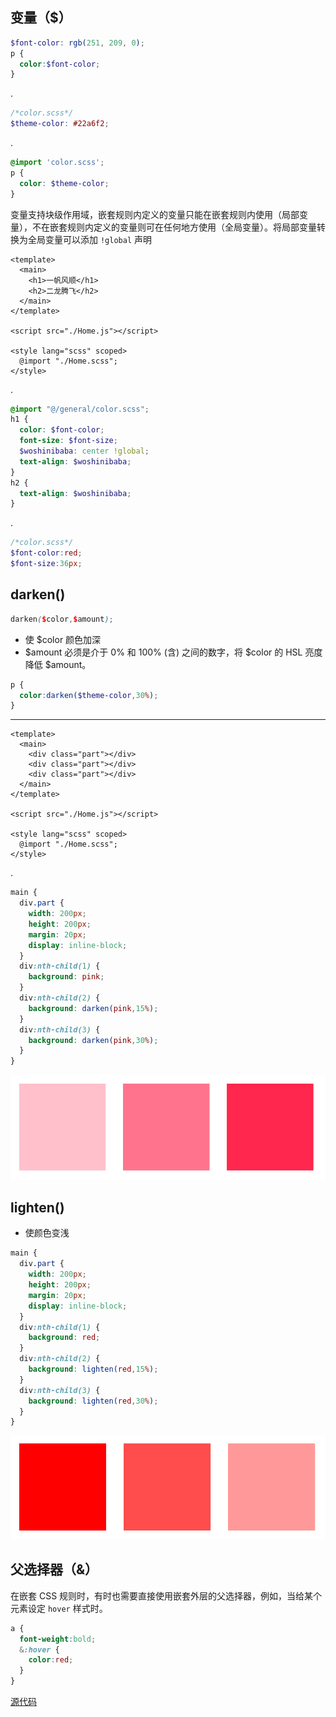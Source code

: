 ## 变量（$）

```scss
$font-color: rgb(251, 209, 0);
p {
  color:$font-color;
}
```

.

```scss
/*color.scss*/
$theme-color: #22a6f2;
```

.

```scss
@import 'color.scss';
p {
  color: $theme-color;
}
```

变量支持块级作用域，嵌套规则内定义的变量只能在嵌套规则内使用（局部变量），不在嵌套规则内定义的变量则可在任何地方使用（全局变量）。将局部变量转换为全局变量可以添加 `!global` 声明

```vue
<template>
  <main>
    <h1>一帆风顺</h1>
    <h2>二龙腾飞</h2>
  </main>
</template>

<script src="./Home.js"></script>

<style lang="scss" scoped>
  @import "./Home.scss";
</style>
```

.

```scss
@import "@/general/color.scss";
h1 {
  color: $font-color;
  font-size: $font-size;
  $woshinibaba: center !global;
  text-align: $woshinibaba;
}
h2 {
  text-align: $woshinibaba;
}
```

.

```scss
/*color.scss*/
$font-color:red;
$font-size:36px;
```

## darken()

```scss
darken($color,$amount);
```

* 使 $color 颜色加深
* $amount 必须是介于 0% 和 100% (含) 之间的数字，将 $color  的 HSL 亮度降低 $amount。

```scss
p {
  color:darken($theme-color,30%);
}
```

_____

```vue
<template>
  <main>
    <div class="part"></div>
    <div class="part"></div>
    <div class="part"></div>
  </main>
</template>

<script src="./Home.js"></script>

<style lang="scss" scoped>
  @import "./Home.scss";
</style>
```

.

```scss
main {
  div.part {
    width: 200px;
    height: 200px;
    margin: 20px;
    display: inline-block;
  }
  div:nth-child(1) {
    background: pink;
  }
  div:nth-child(2) {
    background: darken(pink,15%);
  }
  div:nth-child(3) {
    background: darken(pink,30%);
  }
}
```

![image](../images6/196/02.png)

## lighten()

* 使颜色变浅

```scss
main {
  div.part {
    width: 200px;
    height: 200px;
    margin: 20px;
    display: inline-block;
  }
  div:nth-child(1) {
    background: red;
  }
  div:nth-child(2) {
    background: lighten(red,15%);
  }
  div:nth-child(3) {
    background: lighten(red,30%);
  }
}
```

![image](../images6/196/03.png)

## 父选择器（&）

在嵌套 CSS 规则时，有时也需要直接使用嵌套外层的父选择器，例如，当给某个元素设定 `hover` 样式时。

```scss
a {
  font-weight:bold;
  &:hover {
    color:red;
  }
}
```

[源代码](https://github.com/clouddawn/scss-knowledge-1)































